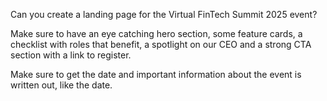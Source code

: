 Can you create a landing page for the Virtual FinTech Summit 2025 event?

Make sure to have an eye catching hero section, some feature cards, a checklist with roles that benefit, a spotlight on our CEO and a strong CTA section with a link to register.

Make sure to get the date and important information about the event is written out, like the date.
